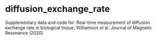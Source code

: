 # diffusion_exchange_rate
Supplementary data and code for: Real-time measurement of diffusion exchange rate in biological tissue; Williamson et al. Journal of Magnetic Resonance (2020)
